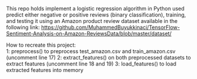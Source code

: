 This repo holds implement a logistic regression algorithm in Python used predict either negative or positive reviews (binary classification), training, and testing it using an Amazon product review dataset available in the following link:
https://github.com/MuhammedBuyukkinaci/TensorFlow-Sentiment-Analysis-on-Amazon-ReviewsData/blob/master/dataset/

How to recreate this project:<br>
1: preprocess() to preprocess test_amazon.csv and train_amazon.csv (uncomment line 17)
2: extract_features() on both preprocessed datasets to extract features (uncomment line 18 and 19)
3: load_features() to load extracted features into memory
